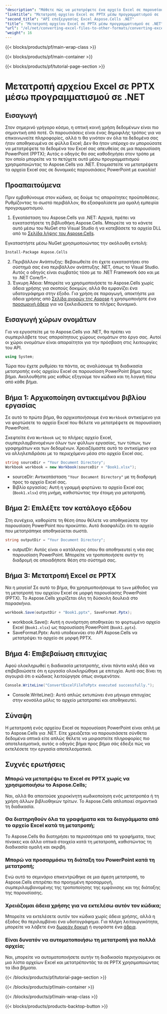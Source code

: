 ```yaml
---
"description": "Μάθετε πώς να μετατρέψετε ένα αρχείο Excel σε παρουσίαση PowerPoint (PPTX) μέσω προγραμματισμού χρησιμοποιώντας το Aspose.Cells για .NET με αυτόν τον οδηγό βήμα προς βήμα."
"linktitle": "Μετατροπή αρχείου Excel σε PPTX μέσω προγραμματισμού σε .NET"
"second_title": "API επεξεργασίας Excel Aspose.Cells .NET"
"title": "Μετατροπή αρχείου Excel σε PPTX μέσω προγραμματισμού σε .NET"
"url": "/el/net/converting-excel-files-to-other-formats/converting-excel-file-to-pptx/"
"weight": 16
---
```


{{< blocks/products/pf/main-wrap-class >}}

{{< blocks/products/pf/main-container >}}

{{< blocks/products/pf/tutorial-page-section >}}

# Μετατροπή αρχείου Excel σε PPTX μέσω προγραμματισμού σε .NET

## Εισαγωγή

Στον σημερινό γρήγορο κόσμο, η οπτική κοινή χρήση δεδομένων είναι πιο σημαντική από ποτέ. Οι παρουσιάσεις είναι ένας δημοφιλής τρόπος για να επικοινωνείτε πληροφορίες, αλλά τι θα γινόταν αν όλα τα δεδομένα σας ήταν αποθηκευμένα σε φύλλα Excel; Δεν θα ήταν υπέροχο αν μπορούσατε να μετατρέψετε τα δεδομένα του Excel σας απευθείας σε μια παρουσίαση PowerPoint (PPTX); Αυτός ο οδηγός θα σας καθοδηγήσει στον τρόπο με τον οποίο μπορείτε να το πετύχετε αυτό μέσω προγραμματισμού χρησιμοποιώντας το Aspose.Cells για .NET. Ετοιμαστείτε να μετατρέψετε τα αρχεία Excel σας σε δυναμικές παρουσιάσεις PowerPoint με ευκολία!

## Προαπαιτούμενα

Πριν εμβαθύνουμε στον κώδικα, ας δούμε τις απαραίτητες προϋποθέσεις. Ρυθμίζοντας το σωστό περιβάλλον, θα εξασφαλίσετε μια ομαλή εμπειρία προγραμματισμού.

1. Εγκατάσταση του Aspose.Cells για .NET: Αρχικά, πρέπει να εγκαταστήσετε τη βιβλιοθήκη Aspose.Cells. Μπορείτε να το κάνετε αυτό μέσω του NuGet στο Visual Studio ή να κατεβάσετε τα αρχεία DLL από το [Σελίδα λήψης του Aspose.Cells](https://releases.aspose.com/cells/net/).

Εγκαταστήστε μέσω NuGet χρησιμοποιώντας την ακόλουθη εντολή:
```bash
Install-Package Aspose.Cells
```
2. Περιβάλλον Ανάπτυξης: Βεβαιωθείτε ότι έχετε εγκαταστήσει στο σύστημά σας ένα περιβάλλον ανάπτυξης .NET, όπως το Visual Studio. Αυτός ο οδηγός είναι συμβατός τόσο με το .NET Framework όσο και με το .NET Core/5+.
3. Έγκυρη Άδεια: Μπορείτε να χρησιμοποιήσετε το Aspose.Cells χωρίς άδεια χρήσης για σκοπούς δοκιμών, αλλά θα εμφανίζει ένα υδατογράφημα στην έξοδο. Για χρήση σε παραγωγή, αποκτήστε μια άδεια χρήσης από [Σελίδα αγορών της Aspose](https://purchase.aspose.com/buy) ή χρησιμοποιήστε ένα [προσωρινή άδεια](https://purchase.aspose.com/temporary-license/) για να ξεκλειδώσετε το πλήρες δυναμικό.

## Εισαγωγή χώρων ονομάτων

Για να εργαστείτε με το Aspose.Cells για .NET, θα πρέπει να συμπεριλάβετε τους απαραίτητους χώρους ονομάτων στο έργο σας. Αυτοί οι χώροι ονομάτων είναι απαραίτητοι για την πρόσβαση στις λειτουργίες του API.

```csharp
using System;
```

Τώρα που έχετε ρυθμίσει τα πάντα, ας αναλύσουμε τη διαδικασία μετατροπής ενός αρχείου Excel σε παρουσίαση PowerPoint βήμα προς βήμα. Ακολουθήστε μας καθώς εξηγούμε τον κώδικα και τη λογική πίσω από κάθε βήμα.

## Βήμα 1: Αρχικοποίηση αντικειμένου βιβλίου εργασίας

Σε αυτό το πρώτο βήμα, θα αρχικοποιήσουμε ένα `Workbook` αντικείμενο για να φορτώσετε το αρχείο Excel που θέλετε να μετατρέψετε σε παρουσίαση PowerPoint.

Σκεφτείτε ένα `Workbook` ως το πλήρες αρχείο Excel, συμπεριλαμβανομένων όλων των φύλλων εργασίας, των τύπων, των γραφημάτων και των δεδομένων. Χρειαζόμαστε αυτό το αντικείμενο για να αλληλεπιδράσει με το περιεχόμενο μέσα στο αρχείο Excel σας.

```csharp
string sourceDir = "Your Document Directory";
Workbook workbook = new Workbook(sourceDir + "Book1.xlsx");
```

- sourceDir: Αντικατάσταση `"Your Document Directory"` με τη διαδρομή προς το αρχείο Excel σας.
- Βιβλίο εργασίας: Αυτή η γραμμή φορτώνει το αρχείο Excel σας (`Book1.xlsx`) στη μνήμη, καθιστώντας την έτοιμη για μετατροπή.

## Βήμα 2: Επιλέξτε τον κατάλογο εξόδου

Στη συνέχεια, καθορίστε τη θέση όπου θέλετε να αποθηκεύσετε την παρουσίαση PowerPoint που προκύπτει. Αυτό διασφαλίζει ότι το αρχείο που μετατράπηκε αποθηκεύεται σωστά.

```csharp
string outputDir = "Your Document Directory";
```

- outputDir: Αυτός είναι ο κατάλογος όπου θα αποθηκευτεί η νέα σας παρουσίαση PowerPoint. Μπορείτε να τροποποιήσετε αυτήν τη διαδρομή σε οποιαδήποτε θέση στο σύστημά σας.

## Βήμα 3: Μετατροπή Excel σε PPTX

Να η μαγεία! Σε αυτό το βήμα, θα χρησιμοποιήσουμε το `Save` μέθοδος για τη μετατροπή του αρχείου Excel σε μορφή παρουσίασης PowerPoint (PPTX). Το Aspose.Cells χειρίζεται όλη τη δύσκολη δουλειά στο παρασκήνιο.

```csharp
workbook.Save(outputDir + "Book1.pptx", SaveFormat.Pptx);
```

- workbook.Save(): Αυτή η συνάρτηση αποθηκεύει το φορτωμένο αρχείο Excel (`Book1.xlsx`) ως παρουσίαση PowerPoint (`Book1.pptx`).
- SaveFormat.Pptx: Αυτό υποδεικνύει στο API Aspose.Cells να μετατρέψει το αρχείο σε μορφή PPTX.

## Βήμα 4: Επιβεβαίωση επιτυχίας

Αφού ολοκληρωθεί η διαδικασία μετατροπής, είναι πάντα καλή ιδέα να επιβεβαιώσετε ότι η εργασία ολοκληρώθηκε με επιτυχία. Αυτό σας δίνει τη σιγουριά ότι ο κώδικας λειτούργησε όπως αναμενόταν.

```csharp
Console.WriteLine("ConvertExcelFileToPptx executed successfully.");
```

- Console.WriteLine(): Αυτό απλώς εκτυπώνει ένα μήνυμα επιτυχίας στην κονσόλα μόλις το αρχείο μετατραπεί και αποθηκευτεί.

## Σύναψη

Η μετατροπή ενός αρχείου Excel σε παρουσίαση PowerPoint είναι απλή με το Aspose.Cells για .NET. Είτε χρειάζεται να παρουσιάσετε σύνθετα δεδομένα οπτικά είτε απλώς θέλετε να μοιραστείτε πληροφορίες πιο αποτελεσματικά, αυτός ο οδηγός βήμα προς βήμα σάς έδειξε πώς να εκτελέσετε την εργασία αποτελεσματικά.

## Συχνές ερωτήσεις

### Μπορώ να μετατρέψω το Excel σε PPTX χωρίς να χρησιμοποιήσω το Aspose.Cells;
Ναι, αλλά θα απαιτούσε χειροκίνητη κωδικοποίηση ενός μετατροπέα ή τη χρήση άλλων βιβλιοθηκών τρίτων. Το Aspose.Cells απλοποιεί σημαντικά τη διαδικασία.

### Θα διατηρηθούν όλα τα γραφήματα και τα διαγράμματα από το αρχείο Excel κατά τη μετατροπή;
Το Aspose.Cells θα διατηρήσει τα περισσότερα από τα γραφήματα, τους πίνακες και άλλα οπτικά στοιχεία κατά τη μετατροπή, καθιστώντας τη διαδικασία ομαλή και ακριβή.

### Μπορώ να προσαρμόσω τη διάταξη του PowerPoint κατά τη μετατροπή;
Ενώ αυτό το σεμινάριο επικεντρώθηκε σε μια άμεση μετατροπή, το Aspose.Cells επιτρέπει πιο προηγμένη προσαρμογή, συμπεριλαμβανομένης της τροποποίησης της εμφάνισης και της διάταξης της παρουσίασης.

### Χρειάζομαι άδεια χρήσης για να εκτελέσω αυτόν τον κώδικα;
Μπορείτε να εκτελέσετε αυτόν τον κώδικα χωρίς άδεια χρήσης, αλλά η έξοδος θα περιλαμβάνει ένα υδατογράφημα. Για πλήρη λειτουργικότητα, μπορείτε να λάβετε ένα [δωρεάν δοκιμή](https://releases.aspose.com/) ή αγοράστε ένα [άδεια](https://purchase.aspose.com/buy).

### Είναι δυνατόν να αυτοματοποιήσω τη μετατροπή για πολλά αρχεία;
Ναι, μπορείτε να αυτοματοποιήσετε αυτήν τη διαδικασία περιηγούμενοι σε μια λίστα αρχείων Excel και μετατρέποντάς τα σε PPTX χρησιμοποιώντας τα ίδια βήματα.

{{< /blocks/products/pf/tutorial-page-section >}}

{{< /blocks/products/pf/main-container >}}

{{< /blocks/products/pf/main-wrap-class >}}

{{< blocks/products/products-backtop-button >}}